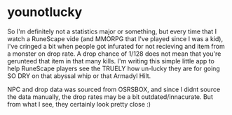 # younotlucky

So I'm definitely not a statistics major or something, but every time that I watch a RuneScape vide (and MMORPG that I've played since I was a kid), I've cringed a bit when people got infurated for not recieving and item from a monster on drop rate. A drop chance of 1/128 does not mean that you're gerunteed that item in that many kills. I'm writing this simple little app to help RuneScape players see the TRUELY how un-lucky they are for going SO DRY on that abyssal whip or that Armadyl Hilt. 

NPC and drop data was sourced from OSRSBOX, and since I didnt source the data manually, the drop rates may be a bit outdated/innacurate. But from what I see, they certainly look pretty close :) 
